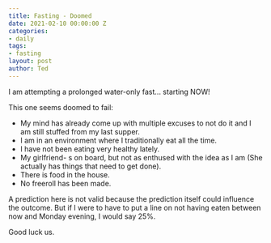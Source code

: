```yaml
---
title: Fasting - Doomed
date: 2021-02-10 00:00:00 Z
categories:
- daily
tags:
- fasting
layout: post
author: Ted
---
```


I am attempting a prolonged water-only fast... starting NOW!

This one seems doomed to fail:

- My mind has already come up with multiple excuses to not do it and I am still stuffed from my last supper.
- I am in an environment where I traditionally eat all the time.
- I have not been eating very healthy lately.
- My girlfriend- s on board, but not as enthused with the idea as I am (She actually has things that need to get done).
- There is food in the house. 
- No freeroll has been made.

A prediction here is not valid because the prediction itself could influence the outcome. But if I were to have to put a line on not having eaten between now and Monday evening, I would say 25%. 

Good luck us. 
